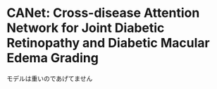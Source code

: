 # CANet: Cross-disease Attention Network for Joint Diabetic Retinopathy and Diabetic Macular Edema Grading

モデルは重いのであげてません
